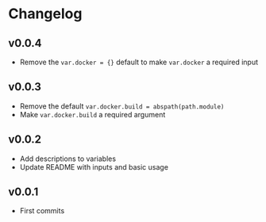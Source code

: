 # Changelog

## v0.0.4

* Remove the `var.docker = {}` default to make `var.docker` a required input

## v0.0.3

* Remove the default `var.docker.build = abspath(path.module)`
* Make `var.docker.build` a required argument

## v0.0.2

* Add descriptions to variables
* Update README with inputs and basic usage

## v0.0.1

* First commits
